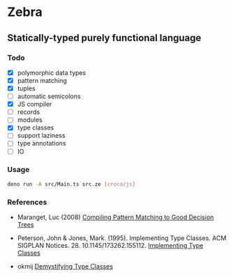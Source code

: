 # Zebra

## Statically-typed purely functional language

### Todo

- [x] polymorphic data types
- [x] pattern matching
- [x] tuples
- [ ] automatic semicolons
- [x] JS compiler
- [ ] records
- [ ] modules
- [x] type classes
- [ ] support laziness
- [ ] type annotations
- [ ] IO

### Usage

```bash
deno run -A src/Main.ts src.ze [croco/js]
```

### References

- Maranget, Luc (2008) [Compiling Pattern Matching to Good Decision Trees](http://moscova.inria.fr/~maranget/papers/ml05e-maranget.pdf)
 

 - Peterson, John & Jones, Mark. (1995). Implementing Type Classes. ACM SIGPLAN Notices. 28. 10.1145/173262.155112. [Implementing Type Classes](https://www.researchgate.net/publication/2683816_Implementing_Type_Classes)


- okmij [Demystifying Type Classes](http://okmij.org/ftp/Computation/typeclass.html)